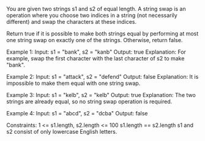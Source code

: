 You are given two strings s1 and s2 of equal length. A string swap is an operation where you choose two indices in a string (not necessarily different) and swap the characters at these indices.

Return true if it is possible to make both strings equal by performing at most one string swap on exactly one of the strings. Otherwise, return false.

Example 1:
Input: s1 = "bank", s2 = "kanb"
Output: true
Explanation: For example, swap the first character with the last character of s2 to make "bank".

Example 2:
Input: s1 = "attack", s2 = "defend"
Output: false
Explanation: It is impossible to make them equal with one string swap.

Example 3:
Input: s1 = "kelb", s2 = "kelb"
Output: true
Explanation: The two strings are already equal, so no string swap operation is required.

Example 4:
Input: s1 = "abcd", s2 = "dcba"
Output: false
 
Constraints:
1 <= s1.length, s2.length <= 100
s1.length == s2.length
s1 and s2 consist of only lowercase English letters.